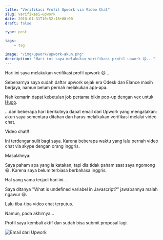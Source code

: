 ```yaml
---
title: "Verifikasi Profil Upwork via Video Chat"
slug: verifikasi-upwork
date: 2018-01-31T10:52:18+08:00
draft: false

type: post

tags:
    - tag

image: "/img/upwork/upwork-akun.png"
description: "Hari ini saya melakukan verifikasi profil upwork 😄..."
---
```


Hari ini saya melakukan verifikasi profil upwork 😄...

Sebenarnya saya sudah daftar upwork sejak era Odesk dan Elance 
masih berjaya, namun belum pernah melakukan apa-apa.

Nah kemarin dapat kebetulan job pertama bikin 
pop-up dengan [vex](http://github.hubspot.com/vex/docs/welcome/) untuk [Hugo](https://gohugo.io/).

...dan beberapa hari berikutnya dapat email dari Upwork
yang mengatakan: akun saya sementara ditahan dan harus
melalkukan verifikasi melalui video chat.

Video chat!!

Ini terdengar sulit bagi saya. Karena 
beberapa waktu yang lalu pernah video chat via skype
dengan orang inggris.

Masalahnya:

Saya paham apa yang ia katakan, tapi dia tidak paham
saat saya ngomong 😆. Karena saya belum terbiasa
berbahasa inggris.

Hal yang sama terjadi hari ini...

Saya ditanya "What is undefined variabel in Javascript?" 
jawabannya malah ngawur 😆.

Lalu tiba-tiba video chat terputus.

Namun, pada akhirnya...

Profil saya kembali aktif dan sudah bisa 
submit proposal lagi.

![Email dari Upwork](/img/upwork/upwork-akun.png)